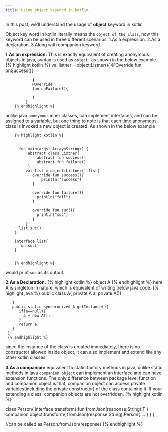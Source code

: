 ```yaml
---
title: Using object keyword in kotlin.
---
```

In this post, we'll understand the usage of **object** keyword in  kotlin

Object key word in kotlin literally means the `object of the class`, now this keyword can be used in three different scenarios.
1.As a expression.
2.As a declaration.
3.Along with companion keyword.

**1.As an expression:**
This is exactly equivalent of creating anonymous objects in java, syntax is used as `object:` as shown in the below example.
        {% highlight kotlin %}
        val listner = object:Listner(){
                @Override
                fun onSuccess(){

                }
                @Override
                fun onFailure(){

                }
             }
        {% endhighlight %}

unlike java `anonymous` inner classes, can implement interfaces, and can be assigned to a variable, but one thing to note is that each time anonymous class is invoked a new object is created. As shown in the below example

        {% highlight kotlin %}


          fun main(args: Array<String>) {
              abstract class Listner{
                  abstract fun success()
                  abstract fun failure()
              }
             val list = object:Listner(),list{
                override fun success(){
                    println("success")            
                }

                override fun failure(){
                  println("fail")
                }

                override fun suc(){
                  println("suc")
                }
             }
          list.suc()
        }

        interface list{
          fun suc()
        }


        {% endhighlight %}

would print `suc` as its output.

**2.As a Declaration:**
  {% highlight kotlin %}
   object A
  {% endhighlight %}
 here A is singleton in nature, which is equivalent of writing below java code.
     {% highlight java %}
     public class A{
       private A a;
       private A(){

       }
       public static synchronized A getInstance(){
          if(a==null){
            a = new A();
          }
          return a;
       }
     }
     {% endhighlight %}
  since the instance of the class is created immediately, there is no constructor allowed inside object, it can also implement and extend like any other kotlin classes.

  **3.As a companion:**
  equivalent to static factory methods in java, unlike static methods in java `companion object` can implement an interface and can have extension functions.
  The only difference between package level function and companion object is that, companion object can access private variables(including the private constructor) of the class containing it.
  If your extending a class, companion objects are not overridden.
  {% highlight kotlin %}

   class Person{
     interface transform{
       fun fromJson(response:String):T
     }
     companion object:transform{
       fromJson(response:String):Person{
         ...
       }
     }
   }

   //can be called as
   Person.fromJson(response)
  {% endhighlight %}
